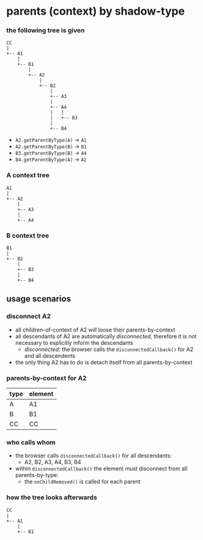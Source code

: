 parents (context) by shadow-type
================================

### the following tree is given

```
CC
|
+-- A1
    |
    +-- B1
        |
        +-- A2
            |
            +-- B2
                |
                +-- A3
                |
                +-- A4
                |   |
                |   +-- B3
                |
                +-- B4
```

- `A2.getParentByType(A)` &rarr; `A1`
- `A2.getParentByType(B)` &rarr; `B1`
- `B3.getParentByType(B)` &rarr; `A4`
- `B4.getParentByType(A)` &rarr; `A2`


### A context tree

```
A1
|
+-- A2
    |
    +-- A3
    |
    +-- A4
```

### B context tree

```
B1
|
+-- B2
    |
    +-- B3
    |
    +-- B4
```

usage scenarios
---------------

### disconnect A2

- all children-of-context of A2 will loose their parents-by-context
- all descendants of A2 are automatically _disconnected_, therefore it is not necessary to explicitly inform the descendants
  - _disconnected_: the browser calls the `disconnectedCallback()` for A2 and all descendents
- the only thing A2 has to do is detach itself from all parents-by-context

### parents-by-context for A2

| type | element |
|------|---------|
| A    | A1      |
| B    | B1      |
| CC   | CC      |

### who calls whom

- the browser calls `disconnectedCallback()` for all descendants:
  - A2, B2, A3, A4, B3, B4
- within `disconnectedCallback()` the element must disconnect from all parents-by-type:
  - the `onChildRemoved()` is called for each parent

### how the tree looks afterwards

```
CC
|
+-- A1
    |
    +-- B1
```
